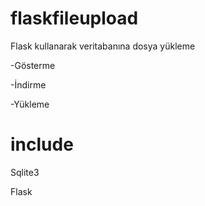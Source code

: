 # flaskfileupload
Flask kullanarak veritabanına dosya yükleme

-Gösterme

-İndirme

-Yükleme

# include
Sqlite3

Flask
